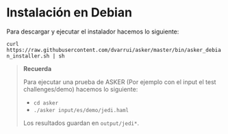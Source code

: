 
# Instalación en Debian

Para descargar y ejecutar el instalador hacemos lo siguiente:

`curl https://raw.githubusercontent.com/dvarrui/asker/master/bin/asker_debian_installer.sh | sh`


> **Recuerda**
>
> Para ejecutar una prueba de ASKER (Por ejemplo con el input el test challenges/demo) hacemos lo siguiente:
> * `cd asker`
> * `./asker input/es/demo/jedi.haml`
>
> Los resultados guardan en `output/jedi*`.
